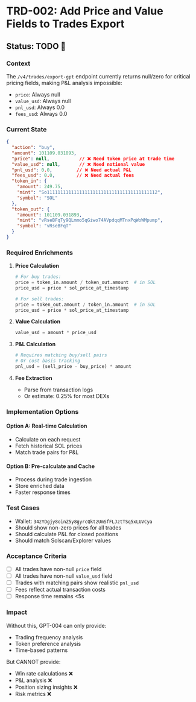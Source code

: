 # TRD-002: Add Price and Value Fields to Trades Export

## Status: TODO 🚨

### Context
The `/v4/trades/export-gpt` endpoint currently returns null/zero for critical pricing fields, making P&L analysis impossible:
- `price`: Always null
- `value_usd`: Always null
- `pnl_usd`: Always 0.0
- `fees_usd`: Always 0.0

### Current State
```json
{
  "action": "buy",
  "amount": 101109.031893,
  "price": null,           // ❌ Need token price at trade time
  "value_usd": null,       // ❌ Need notional value
  "pnl_usd": 0.0,         // ❌ Need actual P&L
  "fees_usd": 0.0,        // ❌ Need actual fees
  "token_in": {
    "amount": 249.75,
    "mint": "So11111111111111111111111111111111111111112",
    "symbol": "SOL"
  },
  "token_out": {
    "amount": 101109.031893,
    "mint": "vRseBFqTy9QLmmo5qGiwo74AVpdqqMTnxPqWoWMpump",
    "symbol": "vRseBFqT"
  }
}
```

### Required Enrichments

1. **Price Calculation**
   ```python
   # For buy trades:
   price = token_in.amount / token_out.amount  # in SOL
   price_usd = price * sol_price_at_timestamp
   
   # For sell trades:
   price = token_out.amount / token_in.amount  # in SOL
   price_usd = price * sol_price_at_timestamp
   ```

2. **Value Calculation**
   ```python
   value_usd = amount * price_usd
   ```

3. **P&L Calculation**
   ```python
   # Requires matching buy/sell pairs
   # Or cost basis tracking
   pnl_usd = (sell_price - buy_price) * amount
   ```

4. **Fee Extraction**
   - Parse from transaction logs
   - Or estimate: 0.25% for most DEXs

### Implementation Options

#### Option A: Real-time Calculation
- Calculate on each request
- Fetch historical SOL prices
- Match trade pairs for P&L

#### Option B: Pre-calculate and Cache
- Process during trade ingestion
- Store enriched data
- Faster response times

### Test Cases
- Wallet: `34zYDgjy8oinZ5y8gyrcQktzUmSfFLJztTSq5xLUVCya`
- Should show non-zero prices for all trades
- Should calculate P&L for closed positions
- Should match Solscan/Explorer values

### Acceptance Criteria
- [ ] All trades have non-null `price` field
- [ ] All trades have non-null `value_usd` field
- [ ] Trades with matching pairs show realistic `pnl_usd`
- [ ] Fees reflect actual transaction costs
- [ ] Response time remains <5s

### Impact
Without this, GPT-004 can only provide:
- Trading frequency analysis
- Token preference analysis
- Time-based patterns

But CANNOT provide:
- Win rate calculations ❌
- P&L analysis ❌
- Position sizing insights ❌
- Risk metrics ❌ 